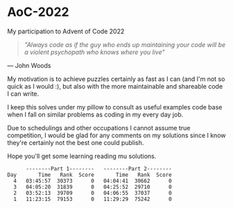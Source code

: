 # AoC-2022
My participation to Advent of Code 2022


>_"Always code as if the guy who ends up maintaining your code will be a violent psychopath who knows where you live"_

― John Woods

My motivation is to achieve puzzles certainly as fast as I can (and I'm not so quick as I would :), but also with the more maintainable and shareable code I can write.

I keep this solves under my pillow to consult as useful examples code base when I fall on similar problems as coding in my every day job.

Due to schedulings and other occupations I cannot assume true competition, I would be glad for any comments on my solutions since I know they're certainly not the best one could publish.

Hope you'll get some learning reading mu solutions.

```
      --------Part 1--------   --------Part 2--------
Day       Time   Rank  Score       Time   Rank  Score
  4   03:45:57  30373      0   04:04:41  30662      0
  3   04:05:20  31839      0   04:25:52  29710      0
  2   03:52:13  39709      0   04:06:55  37037      0
  1   11:23:15  79153      0   11:29:29  75242      0
  ```
